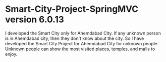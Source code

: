 # Smart-City-Project-SpringMVC version 6.0.13
I developed the Smart City only for Ahemdabad City. If any unknown person is in Ahemdabad city, then they don't know about the city. So I have developed the Smart City Project for Ahemdabad City for unknown people. Unknown people can show the most visited places, temples, and malls to enjoy. 
